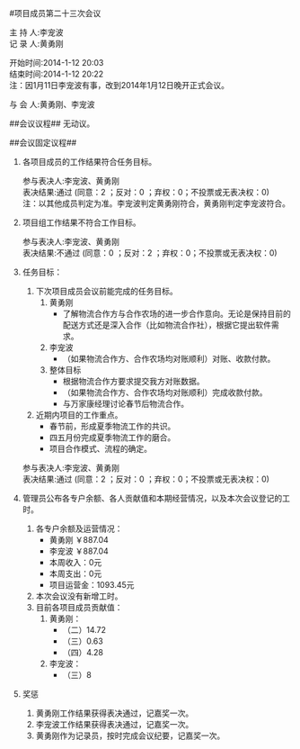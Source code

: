 #项目成员第二十三次会议

主 持 人:李宠波    
记 录 人:黄勇刚   

开始时间:2014-1-12 20:03  
结束时间:2014-1-12 20:22   
注：因1月11日李宠波有事，改到2014年1月12日晚开正式会议。

与 会 人:黄勇刚、李宠波  

##会议议程##
无动议。

##会议固定议程##
1. 各项目成员的工作结果符合任务目标。

	参与表决人:李宠波、黄勇刚  
	表决结果:通过 (同意：2 ；反对：0 ；弃权：0；不投票或无表决权：0)  
	注：以其他成员判定为准。李宠波判定黄勇刚符合，黄勇刚判定李宠波符合。
	 
2. 项目组工作结果不符合工作目标。

	参与表决人:李宠波、黄勇刚  
	表决结果:不通过 (同意：0 ；反对：2 ；弃权：0；不投票或无表决权：0)  

3. 任务目标：
	1. 下次项目成员会议前能完成的任务目标。
		1. 黄勇刚
			- 了解物流合作方与合作农场的进一步合作意向。无论是保持目前的配送方式还是深入合作（比如物流合作社），根据它提出软件需求。
		2. 李宠波
			- （如果物流合作方、合作农场均对账顺利）对账、收款付款。
		3. 整体目标
			- 根据物流合作方要求提交我方对账数据。
			- （如果物流合作方、合作农场均对账顺利）完成收款付款。
			- 与万家康经理讨论春节后物流合作。
	2. 近期内项目的工作重点。
		- 春节前，形成夏季物流工作的共识。
		- 四五月份完成夏季物流工作的磨合。 
		- 项目合作模式、流程的确定。

	参与表决人:李宠波、黄勇刚  
	表决结果:通过 (同意：2 ；反对：0 ；弃权：0；不投票或无表决权：0)  

5. 管理员公布各专户余额、各人贡献值和本期经营情况，以及本次会议登记的工时。
	1. 各专户余额及运营情况：
		- 黄勇刚 ￥887.04
		- 李宠波 ￥887.04
		- 本周收入：0元
		- 本周支出：0元
		- 项目运营金：1093.45元
	2. 本次会议没有新增工时。
	3. 目前各项目成员贡献值：
		1. 黄勇刚：
			- （二）14.72
			- （三）0.63
			- （四）4.28
		2. 李宠波：
			- （三）8

6. 奖惩
	1. 黄勇刚工作结果获得表决通过，记嘉奖一次。
	2. 李宠波工作结果获得表决通过，记嘉奖一次。
	3. 黄勇刚作为记录员，按时完成会议纪要，记嘉奖一次。
 